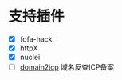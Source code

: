 # 支持插件

- [x] fofa-hack
- [x] httpX
- [x] nuclei
- [ ] [domain2icp](https://github.com/10cks/domain2icp) 域名反查ICP备案
